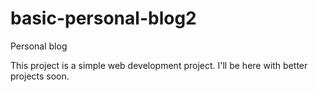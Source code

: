 # basic-personal-blog2
Personal blog 

This project is a simple web development project. I'll be here with better projects soon.

